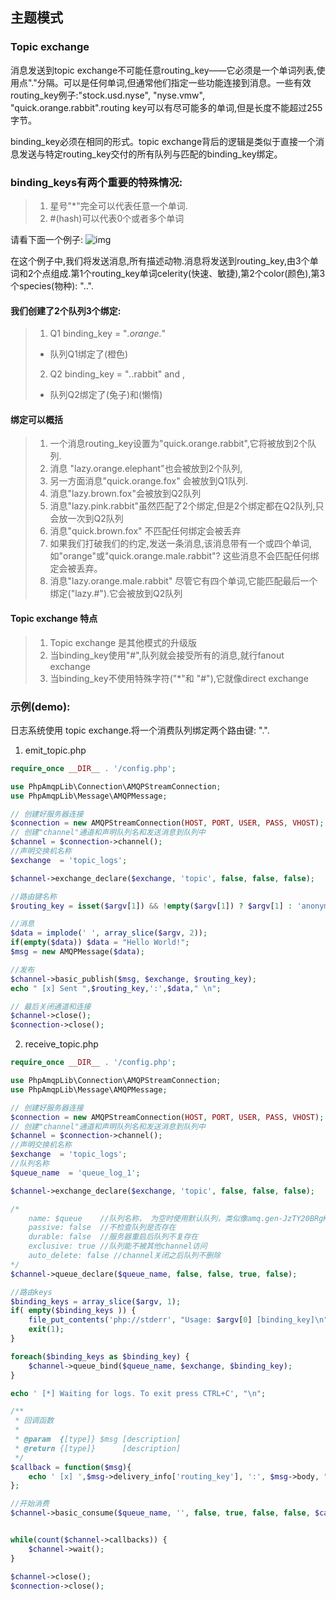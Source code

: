 ## 主题模式


### Topic exchange

消息发送到topic exchange不可能任意routing_key——它必须是一个单词列表,使用点"."分隔。可以是任何单词,但通常他们指定一些功能连接到消息。一些有效routing_key例子:"stock.usd.nyse", "nyse.vmw", "quick.orange.rabbit".routing key可以有尽可能多的单词,但是长度不能超过255字节。

binding_key必须在相同的形式。topic exchange背后的逻辑是类似于直接一个消息发送与特定routing_key交付的所有队列与匹配的binding_key绑定。

### binding_keys有两个重要的特殊情况:
> 1. 星号"*"完全可以代表任意一个单词.
> 2. #(hash)可以代表0个或者多个单词

请看下面一个例子:
![img](https://tanda517886160.github.io/resources/images/rabbitmq/6-1.png)

在这个例子中,我们将发送消息,所有描述动物.消息将发送到routing_key,由3个单词和2个点组成.第1个routing_key单词celerity(快速、敏捷),第2个color(颜色),第3个species(物种): "<celerity>.<colour>.<species>".


#### 我们创建了2个队列3个绑定: 
> 1. Q1 binding_key = "*.orange.*"
> - 队列Q1绑定了(橙色)
> 2. Q2 binding_key = "*.*.rabbit" and ,
> - 队列Q2绑定了(兔子)和(懒惰)


####  绑定可以概括
> 1. 一个消息routing_key设置为"quick.orange.rabbit",它将被放到2个队列.
> 2. 消息 "lazy.orange.elephant"也会被放到2个队列,
> 3. 另一方面消息"quick.orange.fox" 会被放到Q1队列. 
> 4. 消息"lazy.brown.fox"会被放到Q2队列
> 5. 消息"lazy.pink.rabbit"虽然匹配了2个绑定,但是2个绑定都在Q2队列,只会放一次到Q2队列
> 6. 消息"quick.brown.fox" 不匹配任何绑定会被丢弃
> 7. 如果我们打破我们的约定,发送一条消息,该消息带有一个或四个单词,如"orange"或"quick.orange.male.rabbit"? 这些消息不会匹配任何绑定会被丢弃。
> 8. 消息"lazy.orange.male.rabbit" 尽管它有四个单词,它能匹配最后一个绑定("lazy.#").它会被放到Q2队列

#### Topic exchange 特点
> 1. Topic exchange 是其他模式的升级版
> 2. 当binding_key使用"#",队列就会接受所有的消息,就行fanout exchange
> 3. 当binding_key不使用特殊字符("*"和 "#"),它就像direct exchange


### 示例(demo):
日志系统使用 topic exchange.将一个消费队列绑定两个路由键: "<facility>.<severity>".

1. emit_topic.php

```php
require_once __DIR__ . '/config.php';

use PhpAmqpLib\Connection\AMQPStreamConnection;
use PhpAmqpLib\Message\AMQPMessage;

// 创建好服务器连接
$connection = new AMQPStreamConnection(HOST, PORT, USER, PASS, VHOST);
// 创建"channel"通道和声明队列名和发送消息到队列中
$channel = $connection->channel();
//声明交换机名称
$exchange  = 'topic_logs';

$channel->exchange_declare($exchange, 'topic', false, false, false);

//路由键名称
$routing_key = isset($argv[1]) && !empty($argv[1]) ? $argv[1] : 'anonymous.info';

//消息
$data = implode(' ', array_slice($argv, 2));
if(empty($data)) $data = "Hello World!";
$msg = new AMQPMessage($data);

//发布
$channel->basic_publish($msg, $exchange, $routing_key);
echo " [x] Sent ",$routing_key,':',$data," \n";

// 最后关闭通道和连接
$channel->close();
$connection->close();
```


2. receive_topic.php

```php
require_once __DIR__ . '/config.php';

use PhpAmqpLib\Connection\AMQPStreamConnection;
use PhpAmqpLib\Message\AMQPMessage;

// 创建好服务器连接
$connection = new AMQPStreamConnection(HOST, PORT, USER, PASS, VHOST);
// 创建"channel"通道和声明队列名和发送消息到队列中
$channel = $connection->channel();
//声明交换机名称
$exchange  = 'topic_logs';
//队列名称
$queue_name  = 'queue_log_1';

$channel->exchange_declare($exchange, 'topic', false, false, false);

/*
    name: $queue    //队列名称， 为空时使用默认队列，类似像amq.gen-JzTY20BRgKO-HjmUJj0wLg。
    passive: false  //不检查队列是否存在
    durable: false  //服务器重启后队列不复存在
    exclusive: true //队列能不被其他channel访问
    auto_delete: false //channel关闭之后队列不删除
*/
$channel->queue_declare($queue_name, false, false, true, false);

//路由keys
$binding_keys = array_slice($argv, 1);
if( empty($binding_keys )) {
    file_put_contents('php://stderr', "Usage: $argv[0] [binding_key]\n");
    exit(1);
}

foreach($binding_keys as $binding_key) {
    $channel->queue_bind($queue_name, $exchange, $binding_key);
}

echo ' [*] Waiting for logs. To exit press CTRL+C', "\n";

/**
 * 回调函数
 * 
 * @param  {[type]} $msg [description]
 * @return {[type]}      [description]
 */
$callback = function($msg){
    echo ' [x] ',$msg->delivery_info['routing_key'], ':', $msg->body, "\n";
};

//开始消费
$channel->basic_consume($queue_name, '', false, true, false, false, $callback);


while(count($channel->callbacks)) {
    $channel->wait();
}

$channel->close();
$connection->close();
```
